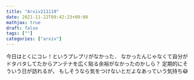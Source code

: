 ```yaml
---
title: "Arxiv211119"
date: 2021-11-22T09:42:23+09:00
mathjax: true
draft: false
tags: [""]
categories: ["arxiv"]
---
```

今日はとくにコレ！というプレプリがなかった．
なかったんじゃなくて自分がドタバタしてたからアンテナを広く貼る余裕がなかったのかしら？
定期的にそういう日が訪れるが， もしそうなら気をつけないとだよなあっていう気持ち😷
